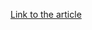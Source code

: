[Link to the article](https://www.reversinglabs.com/blog/malware-found-in-solana-npm-library-with-50m-downloads)
